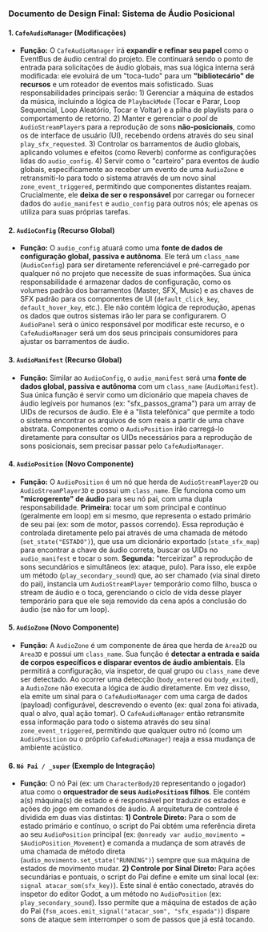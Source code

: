 ### **Documento de Design Final: Sistema de Áudio Posicional**

#### **1. `CafeAudioManager` (Modificações)**
*   **Função:** O `CafeAudioManager` irá **expandir e refinar seu papel** como o EventBus de áudio central do projeto. Ele continuará sendo o ponto de entrada para solicitações de áudio globais, mas sua lógica interna será modificada: ele evoluirá de um "toca-tudo" para um **"bibliotecário" de recursos** e um roteador de eventos mais sofisticado. Suas responsabilidades principais serão: 1) Gerenciar a máquina de estados da música, incluindo a lógica de `PlaybackMode` (Tocar e Parar, Loop Sequencial, Loop Aleatório, Tocar e Voltar) e a pilha de playlists para o comportamento de retorno. 2) Manter e gerenciar o *pool* de `AudioStreamPlayer`s para a reprodução de sons **não-posicionais**, como os de interface de usuário (UI), recebendo ordens através do seu sinal `play_sfx_requested`. 3) Controlar os barramentos de áudio globais, aplicando volumes e efeitos (como Reverb) conforme as configurações lidas do `audio_config`. 4) Servir como o "carteiro" para eventos de áudio globais, especificamente ao receber um evento de uma `AudioZone` e retransmiti-lo para todo o sistema através de um novo sinal `zone_event_triggered`, permitindo que componentes distantes reajam. Crucialmente, ele **deixa de ser o responsável** por carregar ou fornecer dados do `audio_manifest` e `audio_config` para outros nós; ele apenas os utiliza para suas próprias tarefas.

#### **2. `AudioConfig` (Recurso Global)**
*   **Função:** O `audio_config` atuará como uma **fonte de dados de configuração global, passiva e autônoma**. Ele terá um `class_name` (`AudioConfig`) para ser diretamente referenciável e pré-carregado por qualquer nó no projeto que necessite de suas informações. Sua única responsabilidade é armazenar dados de configuração, como os volumes padrão dos barramentos (Master, SFX, Music) e as chaves de SFX padrão para os componentes de UI (`default_click_key`, `default_hover_key`, etc.). Ele não contém lógica de reprodução, apenas os dados que outros sistemas irão ler para se configurarem. O `AudioPanel` será o único responsável por modificar este recurso, e o `CafeAudioManager` será um dos seus principais consumidores para ajustar os barramentos de áudio.

#### **3. `AudioManifest` (Recurso Global)**
*   **Função:** Similar ao `AudioConfig`, o `audio_manifest` será uma **fonte de dados global, passiva e autônoma** com um `class_name` (`AudioManifest`). Sua única função é servir como um dicionário que mapeia chaves de áudio legíveis por humanos (ex: "sfx_passos_grama") para um array de UIDs de recursos de áudio. Ele é a "lista telefônica" que permite a todo o sistema encontrar os arquivos de som reais a partir de uma chave abstrata. Componentes como o `AudioPosition` irão carregá-lo diretamente para consultar os UIDs necessários para a reprodução de sons posicionais, sem precisar passar pelo `CafeAudioManager`.

#### **4. `AudioPosition` (Novo Componente)**
*   **Função:** O `AudioPosition` é um nó que herda de `AudioStreamPlayer2D` ou `AudioStreamPlayer3D` e possui um `class_name`. Ele funciona como um **"microgerente" de áudio** para seu nó pai, com uma dupla responsabilidade. **Primeira:** tocar um som principal e contínuo (geralmente em loop) em si mesmo, que representa o estado primário de seu pai (ex: som de motor, passos correndo). Essa reprodução é controlada diretamente pelo pai através de uma chamada de método (`set_state("ESTADO")`), que usa um dicionário exportado (`state_sfx_map`) para encontrar a chave de áudio correta, buscar os UIDs no `audio_manifest` e tocar o som. **Segunda:** "terceirizar" a reprodução de sons secundários e simultâneos (ex: ataque, pulo). Para isso, ele expõe um método (`play_secondary_sound`) que, ao ser chamado (via sinal direto do pai), instancia um `AudioStreamPlayer` temporário como filho, busca o stream de áudio e o toca, gerenciando o ciclo de vida desse player temporário para que ele seja removido da cena após a conclusão do áudio (se não for um loop).

#### **5. `AudioZone` (Novo Componente)**
*   **Função:** A `AudioZone` é um componente de área que herda de `Area2D` ou `Area3D` e possui um `class_name`. Sua função é **detectar a entrada e saída de corpos específicos e disparar eventos de áudio ambientais**. Ela permitirá a configuração, via inspetor, de qual grupo ou `class_name` deve ser detectado. Ao ocorrer uma detecção (`body_entered` ou `body_exited`), a `AudioZone` não executa a lógica de áudio diretamente. Em vez disso, ela emite um sinal para o `CafeAudioManager` com uma carga de dados (payload) configurável, descrevendo o evento (ex: qual zona foi ativada, qual o alvo, qual ação tomar). O `CafeAudioManager` então retransmite essa informação para todo o sistema através do seu sinal `zone_event_triggered`, permitindo que qualquer outro nó (como um `AudioPosition` ou o próprio `CafeAudioManager`) reaja a essa mudança de ambiente acústico.

#### **6. `Nó Pai / _super` (Exemplo de Integração)**
*   **Função:** O nó Pai (ex: um `CharacterBody2D` representando o jogador) atua como o **orquestrador de seus `AudioPosition`s filhos**. Ele contém a(s) máquina(s) de estado e é responsável por traduzir os estados e ações do jogo em comandos de áudio. A arquitetura de controle é dividida em duas vias distintas: **1) Controle Direto:** Para o som de estado primário e contínuo, o script do Pai obtém uma referência direta ao seu `AudioPosition` principal (ex: `@onready var audio_movimento = $AudioPosition_Movement`) e comanda a mudança de som através de uma chamada de método direta (`audio_movimento.set_state("RUNNING")`) sempre que sua máquina de estados de movimento mudar. **2) Controle por Sinal Direto:** Para ações secundárias e pontuais, o script do Pai define e emite um sinal local (ex: `signal atacar_som(sfx_key)`). Este sinal é então conectado, através do inspetor do editor Godot, a um método no `AudioPosition` (ex: `play_secondary_sound`). Isso permite que a máquina de estados de ação do Pai (`fsm_acoes.emit_signal("atacar_som", "sfx_espada")`) dispare sons de ataque sem interromper o som de passos que já está tocando.